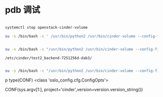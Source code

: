 # pdb 调试
```bash

systemctl stop openstack-cinder-volume

su -s /bin/bash -c ' /usr/bin/python2 /usr/bin/cinder-volume --config-file /usr/share/cinder/cinder-dist.conf --config-file /etc/cinder/cinder.conf --logfile /var/log/cinder/volume.log'  cinder


su -s /bin/bash -c "/usr/bin/python2 /usr/bin/cinder-volume --config-file /usr/share/cinder/cinder-dist.conf --config-file /etc/cinder/normal_backend-normal/cinder.conf --logfile /etc/cinder/normal_backend-normal/backend.log --backend backend-normal --stor_pool volumes --run_subproc" cinder

/etc/cinder/test2_backend-7251256d-dab3/


su -s /bin/bash -c "/usr/bin/python2 /usr/bin/cinder-volume --config-file /usr/share/cinder/cinder-dist.conf --config-file /etc/cinder/test2_backend-7251256d-dab3/cinder.conf --logfile /etc/cinder/test2_backend-7251256d-dab3/backend.log --run_subproc" cinder

```

 p type(CONF)
<class 'oslo_config.cfg.ConfigOpts'>

CONF(sys.argv[1:], project='cinder',version=version.version_string())




